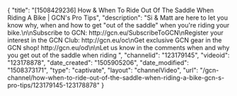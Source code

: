 {
    "title": "[1508429236] How & When To Ride Out Of The Saddle When Riding A Bike | GCN's Pro Tips",
    "description": "Si & Matt are here to let you know why, when and how to get \"out of the saddle\" when you're riding your bike.\n\nSubscribe to GCN: http:\/\/gcn.eu\/SubscribeToGCN\nRegister your interest in the GCN Club: http:\/\/gcn.eu\/oc\nGet exclusive GCN gear in the GCN shop! http:\/\/gcn.eu\/od\n\nLet us know in the comments when and why you get out of the saddle when riding ",
    "channelid": "123179145",
    "videoid": "123178878",
    "date_created": "1505905206",
    "date_modified": "1508373171",
    "type": "captivate",
    "layout": "channelVideo",
    "url": "\/gcn-channel\/how-when-to-ride-out-of-the-saddle-when-riding-a-bike-gcn-s-pro-tips\/123179145-123178878"
}